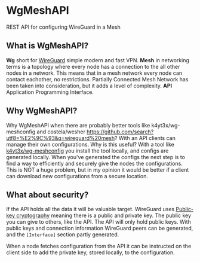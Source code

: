 # WgMeshAPI
REST API for configuring WireGuard in a Mesh

## What is WgMeshAPI?
**Wg** short for [WireGuard](https://www.wireguard.com/) simple modern and fast VPN. **Mesh** in networking terms is a topology where every node has a connection to the all other nodes in a network. This means that in a mesh network every node can contact eachother, no restrictions. Partially Connected Mesh Network has been taken into consideration, but it adds a level of complexity. **API** Application Programming Interface.

## Why WgMeshAPI?
Why WgMeshAPI when there are probably better tools like k4yt3x/wg-meshconfig and costela/wesher https://github.com/search?utf8=%E2%9C%93&q=wireguard%20mesh? With an API clients can manage their own configurations. Why is this useful? With a tool like [k4yt3x/wg-meshconfig](https://github.com/k4yt3x/wg-meshconf) you install the tool locally, and configs are generated locally. When you've generated the configs the next step is to find a way to efficiently and securely give the nodes the configurations. This is NOT a huge problem, but in my opinion it would be better if a client can download new configurations from a secure location.

## What about security?
If the API holds all the data it will be valuable target. WireGuard uses [Public-key cryptography](https://en.wikipedia.org/wiki/Public-key_cryptography) meaning there is a public and private key. The public key you can give to others, like the API. The API will only hold public keys. With public keys and connection information WireGuard peers can be generated, and the `[Interface]` section partly generated.

When a node fetches configuration from the API it can be instructed on the client side to add the private key, stored locally, to the configuration.
